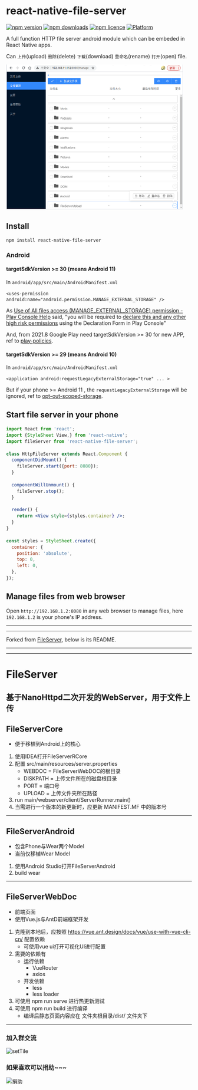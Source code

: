 # react-native-file-server

[![npm version](http://img.shields.io/npm/v/react-native-file-server.svg?style=flat-square)](https://npmjs.org/package/react-native-file-server "View this project on npm")
[![npm downloads](http://img.shields.io/npm/dm/react-native-file-server.svg?style=flat-square)](https://npmjs.org/package/react-native-file-server "View this project on npm")
[![npm licence](http://img.shields.io/npm/l/react-native-file-server.svg?style=flat-square)](https://npmjs.org/package/react-native-file-server "View this project on npm")
[![Platform](https://img.shields.io/badge/platform-android-989898.svg?style=flat-square)](https://npmjs.org/package/react-native-file-server "View this project on npm")

A full function HTTP file server android module which can be embeded in React Native apps.

Can `上传`(upload) `删除`(delete) `下载`(download) `重命名`(rename) `打开`(open) file.

<img src="https://raw.githubusercontent.com/flyskywhy/react-native-file-server/master/assets/manage.png" width="480">

## Install

```shell
npm install react-native-file-server
```

### Android
#### targetSdkVersion >= 30 (means Android 11)
In `android/app/src/main/AndroidManifest.xml`
```
<uses-permission android:name="android.permission.MANAGE_EXTERNAL_STORAGE" />
```
As [Use of All files access (MANAGE_EXTERNAL_STORAGE) permission - Play Console Help](https://support.google.com/googleplay/android-developer/answer/10467955) said, "you will be required to [declare this and any other high risk permissions](https://support.google.com/googleplay/android-developer/answer/9214102) using the Declaration Form in Play Console"

And, from 2021.8 Google Play need targetSdkVersion >= 30 for new APP, ref to [play-policies](https://developer.android.com/distribute/play-policies).

#### targetSdkVersion >= 29 (means Android 10)
In `android/app/src/main/AndroidManifest.xml`
```
<application android:requestLegacyExternalStorage="true" ... >
```
But if your phone >= Android 11 , the `requestLegacyExternalStorage` will be ignored, ref to [opt-out-scoped-storage](https://developer.android.com/training/data-storage/use-cases#opt-out-scoped-storage).

## Start file server in your phone

```jsx
import React from 'react';
import {StyleSheet View,} from 'react-native';
import fileServer from 'react-native-file-server';

class HttpFileServer extends React.Component {
  componentDidMount() {
    fileServer.start({port: 8080});
  }

  componentWillUnmount() {
    fileServer.stop();
  }

  render() {
    return <View style={styles.container} />;
  }
}

const styles = StyleSheet.create({
  container: {
    position: 'absolute',
    top: 0,
    left: 0,
  },
});
```

## Manage files from web browser
Open `http://192.168.1.2:8080` in any web browser to manage files, here `192.168.1.2` is your phone's IP address.

---

---

Forked from [FileServer](https://github.com/lzjyzq2/FileServer), below is its README.

---

---

# FileServer
基于NanoHttpd二次开发的WebServer，用于文件上传
---
## FileServerCore
- 便于移植到Android上的核心
1. 使用IDEA打开FileServerRCore
2. 配置 src/main/resources/server.properties
    - WEBDOC = FileServerWebDOC的根目录
    - DISKPATH = 上传文件所在的磁盘根目录
    - PORT = 端口号
    - UPLOAD = 上传文件夹所在路径
3. run main/webserver/client/ServerRunner.main()
4. 当需进行一个版本的新更新时，应更新 MANIFEST.MF 中的版本号
---
## FileServerAndroid
- 包含Phone与Wear两个Model
- 当前仅移植Wear Model
1. 使用Android Studio打开FileServerAndroid
2. build wear
---
## FileServerWebDoc
- 前端页面
- 使用Vue.js与AntD前端框架开发
1. 克隆到本地后，应按照 https://vue.ant.design/docs/vue/use-with-vue-cli-cn/ 配置依赖
    - 可使用vue ui打开可视化UI进行配置
2. 需要的依赖有
    - 运行依赖
        - VueRouter
        - axios
    - 开发依赖
        - less
        - less loader
3. 可使用 npm run serve 进行热更新测试
4. 可使用 npm run build 进行编译
    - 编译后静态页面内容应在 文件夹根目录/dist/ 文件夹下
---
### 加入群交流
![setTile](https://raw.githubusercontent.com/lzjyzq2/FileServer/master/fileserverwebdoc/src/assets/joinQR.jpg)

### 如果喜欢可以捐助~~~
![捐助](https://raw.githubusercontent.com/lzjyzq2/FileServer/master/fileserverwebdoc/src/assets/jz.png)
